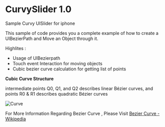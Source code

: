 CurvySlider 1.0
===============

Sample Curvy UISlider for iphone 

This sample of code provides you a complete example of how to create a UIBezierPath and Move an Object through it. 

Highlites : 
- Usage of UIBezierpath  
- Touch event Interaction for moving objects
- Cubic bezier curve calculation for getting list of points 


<b>Cubic Curve Structure</b>

  <p>intermediate points Q0, Q1, and Q2 describes linear Bézier curves,
  and points R0 & R1 describes quadratic Bézier curves</p>
  
  <img src="http://upload.wikimedia.org/wikipedia/commons/thumb/c/c1/Bezier_3_big.png/240px-Bezier_3_big.png" alt="Curve" />

For More Information Regarding Bezier Curve , Please Visit <a href="http://en.wikipedia.org/wiki/B%C3%A9zier_curve">Bezier Curve - Wikipedia</a>

